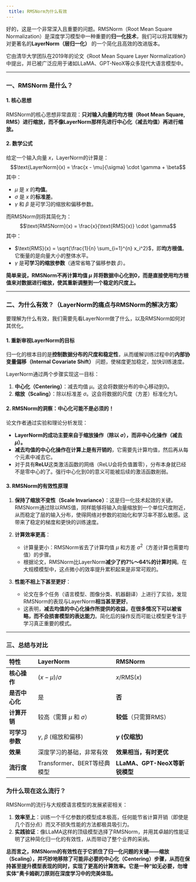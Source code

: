 ```yaml
---
 title: RMSNorm为什么有效 
---
```

好的，这是一个非常深入且重要的问题。RMSNorm（Root Mean Square Normalization）是深度学习模型中一种重要的**归一化技术**，我们可以将其理解为对更著名的**LayerNorm（层归一化）** 的一个简化且高效的改进版本。

它由清华大学团队在2019年的论文《Root Mean Square Layer Normalization》中提出，并已被广泛应用于诸如LLaMA、GPT-NeoX等众多现代大语言模型中。

---

### 一、RMSNorm 是什么？

#### 1. 核心思想
RMSNorm的核心思想非常直观：**只对输入向量的均方根（Root Mean Square, RMS）进行缩放，而不像LayerNorm那样先进行中心化（减去均值）再进行缩放。**

#### 2. 数学公式
给定一个输入向量 $x$，LayerNorm的计算是：
$$\text{LayerNorm}(x) = \frac{x - \mu}{\sigma} \cdot \gamma + \beta$$
其中：
*   $\mu$ 是 $x$ 的**均值**。
*   $\sigma$ 是 $x$ 的**标准差**。
*   $\gamma$ 和 $\beta$ 是可学习的缩放和偏移参数。

而RMSNorm则将其简化为：
$$\text{RMSNorm}(x) = \frac{x}{\text{RMS}(x)} \cdot \gamma$$
其中：
*   $\text{RMS}(x) = \sqrt{\frac{1}{n} \sum_{i=1}^{n} x_i^2}$，即**均方根值**。它衡量的是向量大小的整体水平。
*   $\gamma$ 是**可学习的缩放参数**（通常省略了偏移参数 $\beta$）。

**简单来说，RMSNorm不再计算均值 $\mu$ 并将数据中心化到0，而是直接使用均方根值来对数据进行缩放，使其重新调整到一个稳定的尺度上。**

---

### 二、为什么有效？（LayerNorm的痛点与RMSNorm的解决方案）

要理解为什么有效，我们需要先看LayerNorm做了什么，以及RMSNorm如何对其优化。

#### 1. 重新审视LayerNorm的目标
归一化的根本目的是**控制数据分布的尺度和稳定性**，从而缓解训练过程中的**内部协变量偏移（Internal Covariate Shift）** 问题，使梯度更加稳定，加快训练速度。

LayerNorm通过两个步骤实现这一目标：
1.  **中心化（Centering）**：减去均值 $\mu$。这会将数据分布的中心移动到0。
2.  **缩放（Scaling）**：除以标准差 $\sigma$。这会将数据的尺度（方差）标准化为1。

#### 2. RMSNorm的洞察：中心化可能不是必须的！
论文作者通过实验和理论分析发现：

*   **LayerNorm的成功主要来自于缩放操作（除以 $\sigma$），而非中心化操作（减去 $\mu$）。**
*   **减去均值的中心化操作在计算上是有开销的**，它需要先计算均值，然后再从每个元素中减去它。
*   对于具有**ReLU**这类激活函数的网络（ReLU会将负值置零），分布本身就已经不是零中心的了。强行中心化到0的意义可能被后续的激活函数削弱。

#### 3. RMSNorm的有效性原理

1.  **保持了缩放不变性（Scale Invariance）**：这是归一化技术起效的关键。RMSNorm通过除以RMS值，同样能够将输入向量缩放到一个单位尺度附近，从而稳定了层的输入分布，使得网络对参数的初始化和学习率不那么敏感。这带来了稳定的梯度和更快的训练速度。

2.  **计算效率更高**：
    *   计算量更小：RMSNorm省去了计算均值 $\mu$ 和方差 $\sigma^2$（方差计算也需要均值）的步骤。
    *   根据论文，RMSNorm比LayerNorm**减少了约7%～64%的计算时间**。在大规模模型中，这点微小的效率提升累积起来是非常可观的。

3.  **性能不相上下甚至更好**：
    *   论文在多个任务（语言模型、图像分类、机器翻译）上进行了实验，发现RMSNorm的表现与LayerNorm**相当甚至更好**。
    *   这表明，**减去均值的中心化操作所提供的收益，在很多情况下可以被省略，而不会损害模型的表达能力**。简化后的操作反而可能让模型更专注于学习真正重要的模式。

---

### 三、总结与对比

| 特性 | LayerNorm | RMSNorm |
| :--- | :--- | :--- |
| **核心操作** | $(x - \mu) / \sigma$ | $x / \text{RMS}(x)$ |
| **是否中心化** | 是 | **否** |
| **计算开销** | 较高（需算 $\mu$ 和 $\sigma$） | **较低**（只需算RMS） |
| **可学习参数** | $\gamma$, $\beta$ (缩放和偏移) | **$\gamma$ (仅缩放)** |
| **效果** | 深度学习的基础，非常有效 | **效果相当，有时更优** |
| **流行度** | Transformer、BERT等经典模型 | **LLaMA、GPT-NeoX等新锐模型** |

### 为什么现在这么流行？

RMSNorm的流行与大规模语言模型的发展紧密相关：
1.  **效率至上**：训练一个千亿参数的模型成本极高，任何能节省计算开销（即使是几个百分点）而又不损失性能的方法都极具吸引力。
2.  **实践验证**：像LLaMA这样的顶级模型选择了RMSNorm，并用其卓越的性能证明了这种简化归一化的有效性，从而带动了整个业界的采纳。

**总而言之，RMSNorm的有效性在于它抓住了归一化问题的关键——缩放（Scaling），并巧妙地移除了可能非必要的中心化（Centering）步骤，从而在保持甚至提升模型表现的同时，实现了更高的计算效率。它是一种“如无必要，勿增实体”奥卡姆剃刀原则在深度学习中的完美体现。**